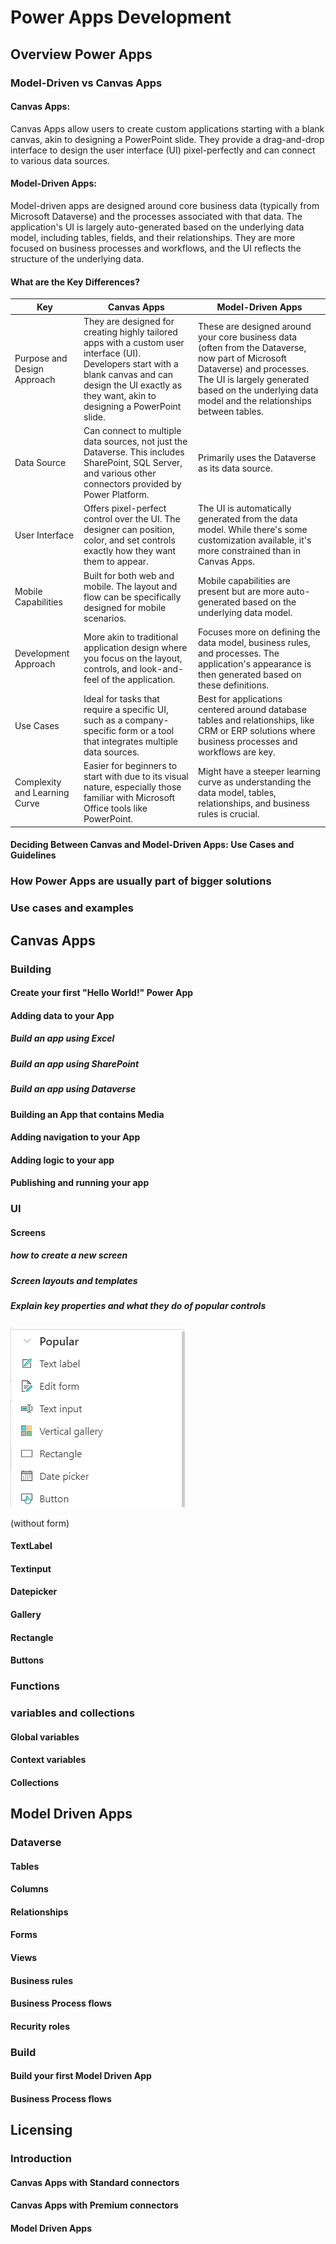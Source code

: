 # Power Apps Development

## Overview Power Apps

### Model-Driven vs Canvas Apps
#### Canvas Apps:
Canvas Apps allow users to create custom applications starting with a blank canvas, akin to designing a PowerPoint slide. They provide a drag-and-drop interface to design the user interface (UI) pixel-perfectly and can connect to various data sources.

#### Model-Driven Apps:
Model-driven apps are designed around core business data (typically from Microsoft Dataverse) and the processes associated with that data. The application's UI is largely auto-generated based on the underlying data model, including tables, fields, and their relationships. They are more focused on business processes and workflows, and the UI reflects the structure of the underlying data.

#### What are the Key Differences?
| Key | Canvas Apps | Model-Driven Apps |
| ------------- | ------------- | ------------- |
| Purpose and Design Approach  | They are designed for creating highly tailored apps with a custom user interface (UI). Developers start with a blank canvas and can design the UI exactly as they want, akin to designing a PowerPoint slide. | These are designed around your core business data (often from the Dataverse, now part of Microsoft Dataverse) and processes. The UI is largely generated based on the underlying data model and the relationships between tables.
| Data Source  | Can connect to multiple data sources, not just the Dataverse. This includes SharePoint, SQL Server, and various other connectors provided by Power Platform.  | Primarily uses the Dataverse  as its data source. |
| User Interface  | Offers pixel-perfect control over the UI. The designer can position, color, and set controls exactly how they want them to appear.  | The UI is automatically generated from the data model. While there's some customization available, it's more constrained than in Canvas Apps. |
| Mobile Capabilities  | Built for both web and mobile. The layout and flow can be specifically designed for mobile scenarios. | Mobile capabilities are present but are more auto-generated based on the underlying data model.  |
| Development Approach | More akin to traditional application design where you focus on the layout, controls, and look-and-feel of the application.  | Focuses more on defining the data model, business rules, and processes. The application's appearance is then generated based on these definitions.  |
| Use Cases  | Ideal for tasks that require a specific UI, such as a company-specific form or a tool that integrates multiple data sources. | Best for applications centered around database tables and relationships, like CRM or ERP solutions where business processes and workflows are key.  |
| Complexity and Learning Curve  |Easier for beginners to start with due to its visual nature, especially those familiar with Microsoft Office tools like PowerPoint.  | Might have a steeper learning curve as understanding the data model, tables, relationships, and business rules is crucial.  |


#### Deciding Between Canvas and Model-Driven Apps: Use Cases and Guidelines
<!-- - Ahmed -->

### How Power Apps are usually part of bigger solutions
<!-- - Rebekka -->

### Use cases and examples
<!-- - Rebekka -->

## Canvas Apps

<!-- - Exploring app templates and design principles.
- Creating user interfaces with galleries, forms, and controls.
- Working with data sources, formulas, and variables.
- Implementing navigation and user experience enhancements.
- Integrating with external systems and services. -->

### Building

#### Create your first "Hello World!" Power App
<!-- - Make app in solution
- Getting to know the Canvas App Studio
- incl Save and auto save 
- Rebekka -->

#### Adding data to your App
<!-- - Angelo -->

##### Build an app using Excel
<!-- - Angelo -->

##### Build an app using SharePoint
<!-- - Angelo -->

##### Build an app using Dataverse
<!-- - Use sample data and show how to add that.  
- Angelo -->

#### Building an App that contains Media

#### Adding navigation to your App

#### Adding logic to your app

#### Publishing and running your app
<!-- - Version history -->

### UI

#### Screens

##### how to create a new screen

##### Screen layouts and templates

##### Explain key properties and what they do of popular controls

![Power Apps maker portal popular controls](/2-Power%20Apps%20Development/assets/studio_popularControls.png)

(without form)

#### TextLabel

#### Textinput

#### Datepicker

#### Gallery

#### Rectangle

#### Buttons

### Functions
<!-- - When to you use what
- How to work with the functions documentation-->

### variables and collections

#### Global variables

#### Context variables

#### Collections

## Model Driven Apps

### Dataverse

#### Tables

#### Columns

#### Relationships

#### Forms

#### Views

#### Business rules

#### Business Process flows

#### Recurity roles

### Build

#### Build your first Model Driven App

#### Business Process flows

## Licensing

### Introduction

#### Canvas Apps with Standard connectors

#### Canvas Apps with Premium connectors

#### Model Driven Apps
